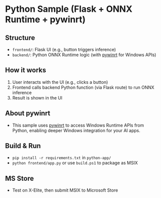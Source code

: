 # Python Sample (Flask + ONNX Runtime + pywinrt)

## Structure
- `frontend/`: Flask UI (e.g., button triggers inference)
- `backend/`: Python ONNX Runtime logic (with [pywinrt](https://github.com/pywinrt/pywinrt) for Windows APIs)

## How it works
1. User interacts with the UI (e.g., clicks a button)
2. Frontend calls backend Python function (via Flask route) to run ONNX inference
3. Result is shown in the UI

## About pywinrt
- This sample uses [pywinrt](https://github.com/pywinrt/pywinrt) to access Windows Runtime APIs from Python, enabling deeper Windows integration for your AI apps.

## Build & Run
- `pip install -r requirements.txt` in `python-app/`
- `python frontend/app.py` or use `build.ps1` to package as MSIX

## MS Store
- Test on X-Elite, then submit MSIX to Microsoft Store
